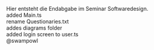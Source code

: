 Hier entsteht die Endabgabe im Seminar Softwaredesign.
<br>added Main.ts
<br>rename Questionaries.txt
<br>addes diagrams folder
<br>added login screen to user.ts
<br>@swampowl